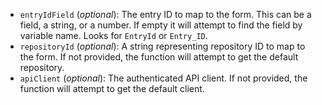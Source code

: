 <!--© 2024 Laserfiche.
See LICENSE-DOCUMENTATION and LICENSE-CODE in the project root for license information.-->

- `entryIdField` (*optional*): The entry ID to map to the form. This can be a field, a string, or a number. If empty it will attempt to find the field by variable name. Looks for `EntryId` or `Entry_ID`.
- `repositoryId` (*optional*): A string representing repository ID to map to the form. If not provided, the function will attempt to get the default repository.
- `apiClient` (*optional*): The authenticated API client. If not provided, the function will attempt to get the default client.